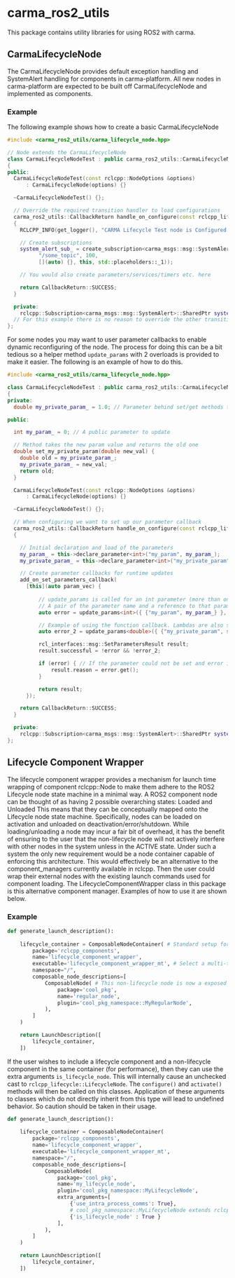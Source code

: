 # carma_ros2_utils

This package contains utility libraries for using ROS2 with carma.

## CarmaLifecycleNode

The CarmaLifecycleNode provides default exception handling and SystemAlert handling for components in carma-platform. All new nodes in carma-platform are expected to be built off CarmaLifecycleNode and implemented as components.

### Example

The following example shows how to create a basic CarmaLifecycleNode

```c++
#include <carma_ros2_utils/carma_lifecycle_node.hpp>

// Node extends the CarmaLifecycleNode
class CarmaLifecycleNodeTest : public carma_ros2_utils::CarmaLifecycleNode
{
public:
  CarmaLifecycleNodeTest(const rclcpp::NodeOptions &options)
      : CarmaLifecycleNode(options) {}

  ~CarmaLifecycleNodeTest() {};

  // Override the required transition handler to load configurations
  carma_ros2_utils::CallbackReturn handle_on_configure(const rclcpp_lifecycle::State & /*state*/) override
  {
    RCLCPP_INFO(get_logger(), "CARMA Lifecycle Test node is Configured!");

    // Create subscriptions
    system_alert_sub_ = create_subscription<carma_msgs::msg::SystemAlert>(
          "/some_topic", 100,
          [](auto) {}, this, std::placeholders::_1));

    // You would also create parameters/services/timers etc. here

    return CallbackReturn::SUCCESS;
  }

  private:
    rclcpp::Subscription<carma_msgs::msg::SystemAlert>::SharedPtr system_alert_sub_;
  // For this example there is no reason to override the other transition handlers
};
```

For some nodes you may want to user parameter callbacks to enable dynamic reconfiguring of the node.
The process for doing this can be a bit tedious so a helper method ```update_params``` with 2 overloads is provided to make it easier.
The following is an example of how to do this.

```c++
#include <carma_ros2_utils/carma_lifecycle_node.hpp>

class CarmaLifecycleNodeTest : public carma_ros2_utils::CarmaLifecycleNode
{
private:
  double my_private_param_ = 1.0; // Parameter behind set/get methods to update

public:

  int my_param_ = 0; // A public parameter to update

  // Method takes the new param value and returns the old one
  double set_my_private_param(double new_val) {
    double old = my_private_param_;
    my_private_param_ = new_val;
    return old;
  }

  CarmaLifecycleNodeTest(const rclcpp::NodeOptions &options)
      : CarmaLifecycleNode(options) {}

  ~CarmaLifecycleNodeTest() {};

  // When configuring we want to set up our parameter callback
  carma_ros2_utils::CallbackReturn handle_on_configure(const rclcpp_lifecycle::State & /*state*/) override
  {

    // Initial declaration and load of the parameters
    my_param_ = this->declare_parameter<int>("my_param", my_param_);
    my_private_param_ = this->declare_parameter<int>("my_private_param", my_private_param_);

    // Create parameter callbacks for runtime updates
    add_on_set_parameters_callback(
      [this](auto param_vec) {
          
          // update_params is called for an int parameter (more than one can be provided)
          // A pair of the parameter name and a reference to that parameter's variable are provided
          auto error = update_params<int>({ {"my_param", my_param_} }, param_vec);

          // Example of using the function callback. Lambdas are also supported
          auto error_2 = update_params<double>({ {"my_private_param", std::bind(&CarmaLifecycleNodeTest::set_my_private_param, this, std::placeholders::_1 )} }, param_vec);

          rcl_interfaces::msg::SetParametersResult result;
          result.successful = !error && !error_2;

          if (error) { // If the parameter could not be set and error is returned
              result.reason = error.get();
          }

          return result;
      });

    return CallbackReturn::SUCCESS;
  }

  private:
    rclcpp::Subscription<carma_msgs::msg::SystemAlert>::SharedPtr system_alert_sub_;
};
```

## Lifecycle Component Wrapper

The lifecycle component wrapper provides a mechanism for launch time wrapping of component rclcpp::Node to make them adhere to the ROS2 Lifecycle node state machine in a minimal way. A ROS2 component node can be thought of as having 2 possible overarching states: Loaded and Unloaded This means that they can be conceptually mapped onto the Lifecycle node state machine. Specifically, nodes can be loaded on activation and unloaded on deactivation/error/shutdown. While loading/unloading a node may incur a fair bit of overhead, it has the benefit of ensuring to the user that the non-lifecycle node will not actively interfere with other nodes in the system unless in the ACTIVE state. Under such a system the only new requirement would be a node container capable of enforcing this architecture. This would effectively be an alternative to the component_managers currently available in rclcpp. Then the user could wrap their external nodes with the existing launch commands used for component loading. The LifecycleComponentWrapper class in this package is this alternative component manager. Examples of how to use it are shown below.

### Example

```python
def generate_launch_description():
  
    lifecycle_container = ComposableNodeContainer( # Standard setup for using ROS2 components
        package='rclcpp_components',
        name='lifecycle_component_wrapper', 
        executable='lifecycle_component_wrapper_mt', # Select a multi-threaded (_mt) or single threaded (_st) wrapper lifecycle executable
        namespace="/",
        composable_node_descriptions=[
            ComposableNode( # This non-lifecycle node is now a exposed as a lifecycle node thanks to the wrapper
                package='cool_pkg',
                name='regular_node',
                plugin='cool_pkg_namespace::MyRegularNode',
            ),
        ]
    )

    return LaunchDescription([
        lifecycle_container,
    ])
```

If the user wishes to include a lifecycle component and a non-lifecycle component in the same container (for performance), then they can use the extra arguments ```is_lifecycle_node```. This will internally cause an unchecked cast to ```rclcpp_lifecycle::LifecycleNode```. The ```configure()``` and ```activate()``` methods will then be called on this classes. Application of these arguments to classes which do not directly inherit from this type will lead to undefined behavior. So caution should be taken in their usage.

```python
def generate_launch_description():
  
    lifecycle_container = ComposableNodeContainer( 
        package='rclcpp_components',
        name='lifecycle_component_wrapper', 
        executable='lifecycle_component_wrapper_mt', 
        namespace="/",
        composable_node_descriptions=[
            ComposableNode( 
                package='cool_pkg',
                name='my_lifecycle_node',
                plugin='cool_pkg_namespace::MyLifecycleNode',
                extra_arguments=[
                    {'use_intra_process_comms': True},
                    # cool_pkg_namespace::MyLifecycleNode extends rclcpp_lifecycle::LifecycleNode and does not overload configure() or activate() so it is safe to make this call here.
                    {'is_lifecycle_node' : True } 
                ],
            ),
        ]
    )

    return LaunchDescription([
        lifecycle_container,
    ])
```
